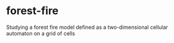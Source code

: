 # forest-fire
Studying a forest fire model defined as a two-dimensional cellular automaton on a grid of cells
